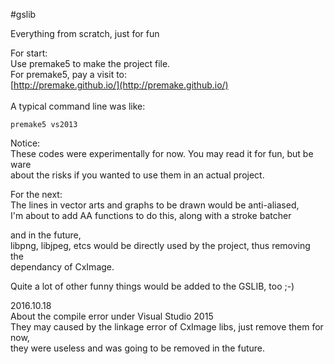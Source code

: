 #gslib

Everything from scratch, just for fun

For start:<br>
Use premake5 to make the project file.<br>
For premake5, pay a visit to:<br>
[http://premake.github.io/](http://premake.github.io/)<br>
<br>
A typical command line was like:<br>

```
premake5 vs2013
```

Notice:<br>
These codes were experimentally for now. You may read it for fun, but be ware<br>
about the risks if you wanted to use them in an actual project.<br>

For the next:<br>
The lines in vector arts and graphs to be drawn would be anti-aliased,<br>
I'm about to add AA functions to do this, along with a stroke batcher<br>

and in the future,<br>
libpng, libjpeg, etcs would be directly used by the project, thus removing the<br>
dependancy of CxImage.<br>

Quite a lot of other funny things would be added to the GSLIB, too ;-)<br>

2016.10.18<br>
About the compile error under Visual Studio 2015<br>
They may caused by the linkage error of CxImage libs, just remove them for now,<br>
they were useless and was going to be removed in the future.<br>
